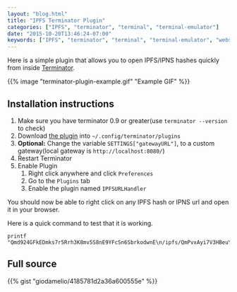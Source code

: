 ```yaml
---
layout: "blog.html"
title: "IPFS Terminator Plugin"
categories: ["IPFS", "terminator", "terminal", "terminal-emulator"]
date: "2015-10-20T13:46:24-07:00"
keywords: ["IPFS", "terminator", "terminal", "terminal-emulator", "website", "static"]
---
```


Here is a simple plugin that allows you to open IPFS/IPNS hashes quickly from inside [Terminator](http://gnometerminator.blogspot.com/p/introduction.html).

{{% image "terminator-plugin-example.gif" "Example GIF" %}}

## Installation instructions

 1. Make sure you have terminator 0.9 or greater(use `terminator --version` to check)
 2. Download [the plugin](https://gist.githubusercontent.com/giodamelio/4185781d2a36a600555e/raw/3f0b4c5861451ac0274e8e99083d98292a17f3f6/ipfs_urlhandler.py) into `~/.config/terminator/plugins`
 3. **Optional:** Change the variable `SETTINGS["gatewayURL"]`, to a custom gateway(local gateway is `http://localhost:8080/`)
 4. Restart Terminator
 5. Enable Plugin
    1. Right click anywhere and click `Preferences`
    2. Go to the `Plugins` tab
    3. Enable the plugin named `IPFSURLHandler`

You should now be able to right click on any IPFS hash or IPNS url and open it in your browser.

Here is a quick command to test that it is working.

    printf "Qmd924GFkEDmks7r5Rrh3K8mv5S8nE9YFcSn6SbrkodwnE\n/ipfs/QmPvxAyi7V3HBeuYPV3BfkEurowTKRRyQHnGQo8JXLQmrS\n/ipns/QmWGb7PZmLb1TwsMkE1b8jVK4LGceMYMsWaSmviSucWPGG"

## Full source

{{% gist "giodamelio/4185781d2a36a600555e" %}}

